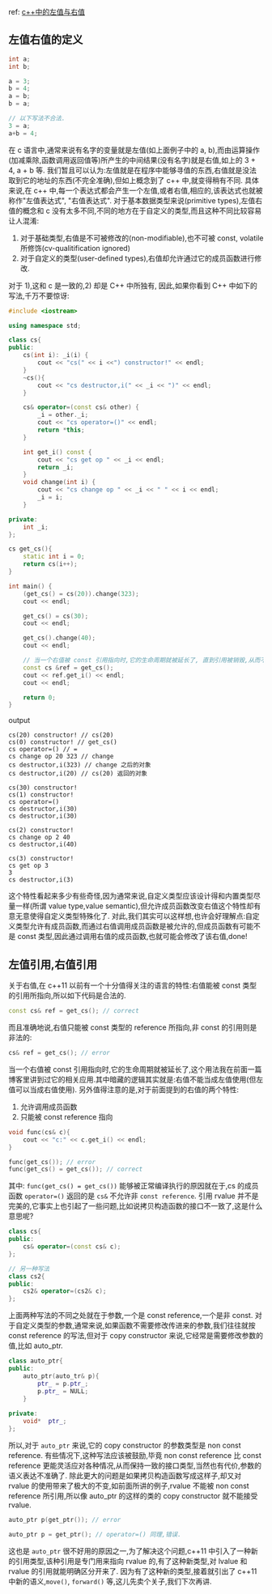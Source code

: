 ref: [c++中的左值与右值](https://www.cnblogs.com/catch/p/3500678.html)

## 左值右值的定义
```C++
int a;
int b;

a = 3;
b = 4;
a = b;
b = a;

// 以下写法不合法.
3 = a;
a+b = 4;
```

在 c 语言中,通常来说有名字的变量就是左值(如上面例子中的 a, b),而由运算操作(加减乘除,函数调用返回值等)所产生的中间结果(没有名字)就是右值,如上的 3 + 4, a + b 等.
我们暂且可以认为:左值就是在程序中能够寻值的东西,右值就是没法取到它的地址的东西(不完全准确),但如上概念到了 c++ 中,就变得稍有不同.
具体来说,在 c++ 中,每一个表达式都会产生一个左值,或者右值,相应的,该表达式也就被称作"左值表达式", "右值表达式".
对于基本数据类型来说(primitive types),左值右值的概念和 c 没有太多不同,不同的地方在于自定义的类型,而且这种不同比较容易让人混淆:

1. 对于基础类型,右值是不可被修改的(non-modifiable),也不可被 const, volatile 所修饰(cv-qualitification ignored)
2. 对于自定义的类型(user-defined types),右值却允许通过它的成员函数进行修改.

对于 1),这和 c 是一致的,2) 却是 C++ 中所独有, 因此,如果你看到 C++ 中如下的写法,千万不要惊讶:

```C++
#include <iostream>

using namespace std;

class cs{
public:
	cs(int i): _i(i) {
		cout << "cs(" << i <<") constructor!" << endl;
	}
	~cs(){
		cout << "cs destructor,i(" << _i << ")" << endl;
	}

	cs& operator=(const cs& other) {
		_i = other._i;
		cout << "cs operator=()" << endl;
		return *this;
	}

	int get_i() const {
		cout << "cs get op " << _i << endl;
		return _i;
	}
	void change(int i) {
		cout << "cs change op " << _i << " " << i << endl;
		_i = i;
	}

private:
	int _i;
};

cs get_cs(){
	static int i = 0;
	return cs(i++);
}

int main() {
	(get_cs() = cs(20)).change(323);
	cout << endl;

	get_cs() = cs(30);
	cout << endl;

	get_cs().change(40);
	cout << endl;

	// 当一个右值被 const 引用指向时,它的生命周期就被延长了, 直到引用被销毁,从而不会因此产生悬空(dangling)的引用
	const cs &ref = get_cs();
	cout << ref.get_i() << endl;
	cout << endl;

	return 0;
}
```

output
```
cs(20) constructor! // cs(20)
cs(0) constructor! // get_cs()
cs operator=() // =
cs change op 20 323 // change
cs destructor,i(323) // change 之后的对象
cs destructor,i(20) // cs(20) 返回的对象

cs(30) constructor!
cs(1) constructor!
cs operator=()
cs destructor,i(30)
cs destructor,i(30)

cs(2) constructor!
cs change op 2 40
cs destructor,i(40)

cs(3) constructor!
cs get op 3
3
cs destructor,i(3)
```

这个特性看起来多少有些奇怪,因为通常来说,自定义类型应该设计得和内置类型尽量一样(所谓 value type,value semantic),但允许成员函数改变右值这个特性却有意无意使得自定义类型特殊化了.
对此,我们其实可以这样想,也许会好理解点:自定义类型允许有成员函数,而通过右值调用成员函数是被允许的,但成员函数有可能不是 const 类型,因此通过调用右值的成员函数,也就可能会修改了该右值,done!

## 左值引用,右值引用
关于右值,在 c++11 以前有一个十分值得关注的语言的特性:右值能被 const 类型的引用所指向,所以如下代码是合法的.

```C++
const cs& ref = get_cs(); // correct
```
而且准确地说,右值只能被 const 类型的 reference 所指向,非 const 的引用则是非法的:

```C++
cs& ref = get_cs(); // error 
```
当一个右值被 const 引用指向时,它的生命周期就被延长了,这个用法我在前面一篇博客里讲到过它的相关应用.其中暗藏的逻辑其实就是:右值不能当成左值使用(但左值可以当成右值使用).
另外值得注意的是,对于前面提到的右值的两个特性:

1. 允许调用成员函数
2. 只能被 const reference 指向

```C++
void func(cs& c){
	cout << "c:" << c.get_i() << endl;
}

func(get_cs()); // error
func(get_cs() = get_cs()); // correct
```
其中: `func(get_cs() = get_cs())` 能够被正常编译执行的原因就在于,cs 的成员函数 `operator=()` 返回的是 `cs&` 不允许非 `const reference`.
引用 rvalue 并不是完美的,它事实上也引起了一些问题,比如说拷贝构造函数的接口不一致了,这是什么意思呢?

```C++
class cs{
public:      
	cs& operator=(const cs& c);
};

// 另一种写法
class cs2{
public:      
	cs2& operator=(cs2& c);
};
```
上面两种写法的不同之处就在于参数,一个是 const reference,一个是非 const.
对于自定义类型的参数,通常来说,如果函数不需要修改传进来的参数,我们往往就按 const reference 的写法,但对于 copy constructor 来说,它经常是需要修改参数的值,比如 auto_ptr.

```C++
class auto_ptr{
public:
	auto_ptr(auto_tr& p){
		ptr_ = p.ptr_;
		p.ptr_ = NULL;
	}
   
private:
	void*  ptr_;
};
```
所以,对于 `auto_ptr` 来说,它的 copy constructor 的参数类型是 non const reference.
有些情况下,这种写法应该被鼓励,毕竟 non const reference 比 const reference 更能灵活应对各种情况,从而保持一致的接口类型,当然也有代价,参数的语义表达不准确了.
除此更大的问题是如果拷贝构造函数写成这样子,却又对 rvalue 的使用带来了极大的不变,如前面所讲的例子,rvalue 不能被 non const reference 所引用,所以像 auto_ptr 的这样的类的 copy constructor 就不能接受 rvalue.

```C++
auto_ptr p(get_ptr()); // error

auto_ptr p = get_ptr(); // operator=() 同理,错误.
```
这也是 `auto_ptr` 很不好用的原因之一,为了解决这个问题,c++11 中引入了一种新的引用类型,该种引用是专门用来指向 rvalue 的,有了这种新类型,对 lvalue 和 rvalue 的引用就能明确区分开来了.
因为有了这种新的类型,接着就引出了 c++11 中新的语义,`move()`, `forward()` 等,这儿先卖个关子,我们下次再讲.

